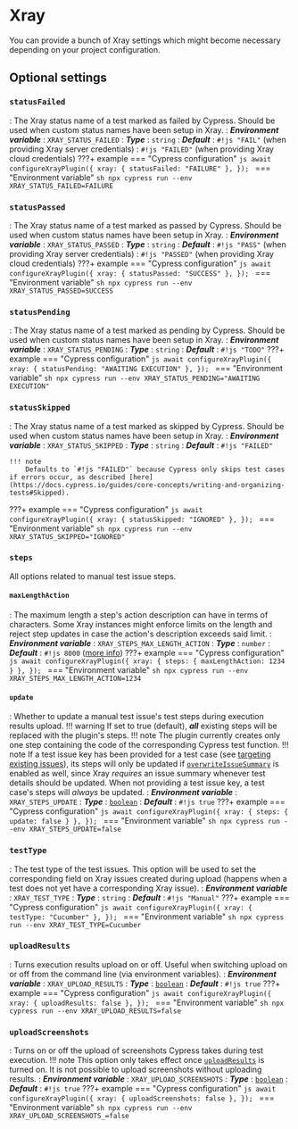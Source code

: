 # Xray

You can provide a bunch of Xray settings which might become necessary depending on your project configuration.

## Optional settings

### `statusFailed`
: The Xray status name of a test marked as failed by Cypress.
    Should be used when custom status names have been setup in Xray.
: ***Environment variable***
    : `XRAY_STATUS_FAILED`
: ***Type***
    : `string`
: ***Default***
    : `#!js "FAIL"` (when providing Xray server credentials)
    : `#!js "FAILED"` (when providing Xray cloud credentials)
???+ example
    === "Cypress configuration"
        ```js
        await configureXrayPlugin({
            xray: {
                statusFailed: "FAILURE"
            },
        });
        ```
    === "Environment variable"
        ```sh
        npx cypress run --env XRAY_STATUS_FAILED=FAILURE
        ```

### `statusPassed`
: The Xray status name of a test marked as passed by Cypress.
    Should be used when custom status names have been setup in Xray.
: ***Environment variable***
    : `XRAY_STATUS_PASSED`
: ***Type***
    : `string`
: ***Default***
    : `#!js "PASS"` (when providing Xray server credentials)
    : `#!js "PASSED"` (when providing Xray cloud credentials)
???+ example
    === "Cypress configuration"
        ```js
        await configureXrayPlugin({
            xray: {
                statusPassed: "SUCCESS"
            },
        });
        ```
    === "Environment variable"
        ```sh
        npx cypress run --env XRAY_STATUS_PASSED=SUCCESS
        ```

### `statusPending`
: The Xray status name of a test marked as pending by Cypress.
    Should be used when custom status names have been setup in Xray.
: ***Environment variable***
    : `XRAY_STATUS_PENDING`
: ***Type***
    : `string`
: ***Default***
    : `#!js "TODO"`
???+ example
    === "Cypress configuration"
        ```js
        await configureXrayPlugin({
            xray: {
                statusPending: "AWAITING EXECUTION"
            },
        });
        ```
    === "Environment variable"
        ```sh
        npx cypress run --env XRAY_STATUS_PENDING="AWAITING EXECUTION"
        ```

### `statusSkipped`
: The Xray status name of a test marked as skipped by Cypress.
    Should be used when custom status names have been setup in Xray.
: ***Environment variable***
    : `XRAY_STATUS_SKIPPED`
: ***Type***
    : `string`
: ***Default***
    : `#!js "FAILED"`

    !!! note
        Defaults to `#!js "FAILED"` because Cypress only skips test cases if errors occur, as described [here](https://docs.cypress.io/guides/core-concepts/writing-and-organizing-tests#Skipped).
???+ example
    === "Cypress configuration"
        ```js
        await configureXrayPlugin({
            xray: {
                statusSkipped: "IGNORED"
            },
        });
        ```
    === "Environment variable"
        ```sh
        npx cypress run --env XRAY_STATUS_SKIPPED="IGNORED"
        ```

### `steps`

All options related to manual test issue steps.

#### `maxLengthAction`
: The maximum length a step's action description can have in terms of characters. Some Xray instances might enforce limits on the length and reject step updates in case the action's description exceeds said limit.
: ***Environment variable***
    : `XRAY_STEPS_MAX_LENGTH_ACTION`
: ***Type***
    : `number`
: ***Default***
    : `#!js 8000` ([more info](https://github.com/Qytera-Gmbh/cypress-xray-plugin/issues/50))
???+ example
    === "Cypress configuration"
        ```js
        await configureXrayPlugin({
            xray: {
                steps: {
                    maxLengthAction: 1234
                }
            },
        });
        ```
    === "Environment variable"
        ```sh
        npx cypress run --env XRAY_STEPS_MAX_LENGTH_ACTION=1234
        ```

#### `update`
: Whether to update a manual test issue's test steps during execution results upload.
    !!! warning
        If set to true (default), ***all*** existing steps will be replaced with the plugin's steps.
    !!! note
        The plugin currently creates only one step containing the code of the corresponding Cypress test function.
    !!! note
        If a test issue key has been provided for a test case (see [targeting existing issues](../guides/targetingExistingIssues.md)), its steps will only be updated if [`overwriteIssueSummary`](./plugin.md#overwriteissuesummary) is enabled as well, since Xray *requires* an issue summary whenever test details should be updated.
        When not providing a test issue key, a test case's steps will *always* be updated.
: ***Environment variable***
    : `XRAY_STEPS_UPDATE`
: ***Type***
    : [`boolean`](types.md#boolean)
: ***Default***
    : `#!js true`
???+ example
    === "Cypress configuration"
        ```js
        await configureXrayPlugin({
            xray: {
                steps: {
                    update: false
                }
            },
        });
        ```
    === "Environment variable"
        ```sh
        npx cypress run --env XRAY_STEPS_UPDATE=false
        ```

### `testType`
: The test type of the test issues.
    This option will be used to set the corresponding field on Xray issues created during upload (happens when a test does not yet have a corresponding Xray issue).
: ***Environment variable***
    : `XRAY_TEST_TYPE`
: ***Type***
    : `string`
: ***Default***
    : `#!js "Manual"`
???+ example
    === "Cypress configuration"
        ```js
        await configureXrayPlugin({
            xray: {
                testType: "Cucumber"
            },
        });
        ```
    === "Environment variable"
        ```sh
        npx cypress run --env XRAY_TEST_TYPE=Cucumber
        ```

### `uploadResults`
: Turns execution results upload on or off.
    Useful when switching upload on or off from the command line (via environment variables).
: ***Environment variable***
    : `XRAY_UPLOAD_RESULTS`
: ***Type***
    : [`boolean`](types.md#boolean)
: ***Default***
    : `#!js true`
???+ example
    === "Cypress configuration"
        ```js
        await configureXrayPlugin({
            xray: {
                uploadResults: false
            },
        });
        ```
    === "Environment variable"
        ```sh
        npx cypress run --env XRAY_UPLOAD_RESULTS=false
        ```

### `uploadScreenshots`
: Turns on or off the upload of screenshots Cypress takes during test execution.
    !!! note
        This option only takes effect once [`uploadResults`](#uploadresults) is turned on.
        It is not possible to upload screenshots without uploading results.
: ***Environment variable***
    : `XRAY_UPLOAD_SCREENSHOTS`
: ***Type***
    : [`boolean`](types.md#boolean)
: ***Default***
    : `#!js true`
???+ example
    === "Cypress configuration"
        ```js
        await configureXrayPlugin({
            xray: {
                uploadScreenshots: false
            },
        });
        ```
    === "Environment variable"
        ```sh
        npx cypress run --env XRAY_UPLOAD_SCREENSHOTS_=false
        ```
